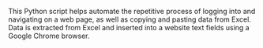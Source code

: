 This Python script helps automate the repetitive process of logging into and navigating on a web page, as well as copying and pasting data from Excel.
Data is extracted from Excel and inserted into a website text fields using a Google Chrome browser. 
